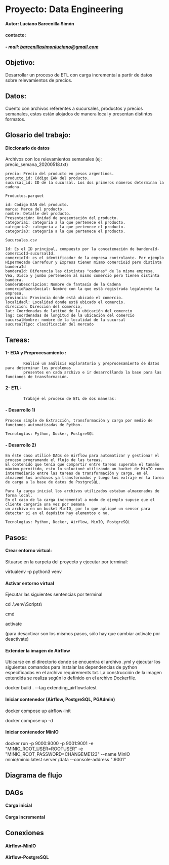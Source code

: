 # Proyecto: Data Engineering
#### Autor: Luciano Barcenilla Simón
#### contacto:
#####           - mail: barcenillasimonluciano@gmail.com


## Objetivo:

Desarrollar un proceso de ETL con carga incremental a partir de datos sobre relevamientos de precios.


## Datos:

Cuento con archivos referentes a sucursales, productos y precios semanales, estos están alojados
de manera local y presentan distintos formatos.


## Glosario del trabajo:

#### Diccionario de datos


Archivos con los relevamientos semanales (ej: precio_semana_20200518.txt)
~~~
precio: Precio del producto en pesos argentinos.
producto_id: Código EAN del producto.
sucursal_id: ID de la sucursal. Los dos primeros números determinan la cadena.
~~~

~~~
Productos.parquet 

id: Código EAN del producto.
marca: Marca del producto.
nombre: Detalle del producto.
Presentación: Unidad de presentación del producto.
categoria1: categoria a la que pertenece el producto.
categoria2: categoria a la que pertenece el producto.
categoria3: categoria a la que pertenece el producto.
~~~

~~~
Sucursales.csv  

Id: Es el ID principal, compuesto por la concatenación de banderaId-comercioId-sucursalId.
comercioId: es el identificador de la empresa controlante. Por ejemplo Hipermecado Carrefour y Express tienen mismo comercioId pero distinta banderaId
banderaId: Diferencia las distintas "cadenas" de la misma empresa. Vea, Disco y jumbo pertenecen al mismo comercio pero tienen distinta bandera.
banderaDescripcion: Nombre de fantasía de la Cadena
comercioRazonSocial: Nombre con la que está registrada legalmente la empresa.
provincia: Provincia donde está ubicado el comercio.
localidadl: Localidad donde está ubicado el comercio.
direccion: Dirección del comercio,
lat: Coordenadas de latitud de la ubicación del comercio
lng: Coordenadas de longitud de la ubicación del comercio
sucursalNombre: nombre de la localidad de la sucursal
sucursalTipo: clasificación del mercado
~~~


## Tareas:

#### 1- EDA y Preprocesamiento :

            Realicé un análisis exploratorio y preprocesamiento de datos para determinar los problemas
            presentes en cada archivo e ir desarrollando la base para las funciones de transformación.


#### 2- ETL:

            Trabajé el proceso de ETL de dos maneras:


####   - Desarrollo 1)

    Proceso simple de Extracción, transformación y carga por medio de funciones automatizadas de Python.

    Tecnologías: Python, Docker, PostgreSQL


####   - Desarrollo 2)

    En éste caso utilicé DAGs de Airflow para automatizar y gestionar el proceso programando el flujo de las tareas. 
    El contenido que tenía que compartir entre tareas superaba el tamaño máximo permitido, esto lo solucioné utilizando un bucket de MinIO como intermediario entre las tareas de transformación y carga, en él almacené los archivos ya transformados y luego los extraje en la tarea de carga a la base de datos de PostgreSQL.

    Para la carga inicial los archivos utilizados estaban almacenados de forma local.
    En el caso de la carga incremental a modo de ejemplo supuse que el cliente cargaría una vez por semana
    un archivo en un bucket MinIO, por lo que apliqué un sensor para detectar si en el depósito hay elementos o no.

    Tecnologías: Python, Docker, Airflow, MinIO, PostgreSQL



## Pasos:

#### Crear entorno virtual:

Situarse en la carpeta del proyecto y ejecutar por terminal:

virtualenv -p python3 venv


#### Activar entorno virtual

Ejecutar las siguientes sentencias por terminal

cd .\venv\Scripts\

cmd

activate

(para desactivar son los mismos pasos, sólo hay que cambiar activate por deactivate)


#### Extender la imagen de Airflow

Ubicarse en el directorio donde se encuentra el archivo .yml y ejecutar los siguientes comandos
para instalar las dependencias de python especificadas en el archivo requirements.txt. La construcción
de la imagen extendida se realiza según lo definido en el archivo Dockerfile.

docker build . --tag extending_airflow:latest


#### Iniciar contenedor (Airflow, PostgreSQL, PGAdmin)

docker compose up airflow-init

docker compose up -d


#### Iniciar contenedor MinIO

docker run -p 9000:9000 -p 9001:9001 -e "MINIO_ROOT_USER=ROOTUSER" -e "MINIO_ROOT_PASSWORD=CHANGEME123" --name MinIO minio/minio:latest server /data --console-address ":9001"

        
## Diagrama de flujo


## DAGs

#### Carga inicial


#### Carga incremental


## Conexiones

#### Airflow-MinIO


#### Airflow-PostgreSQL


